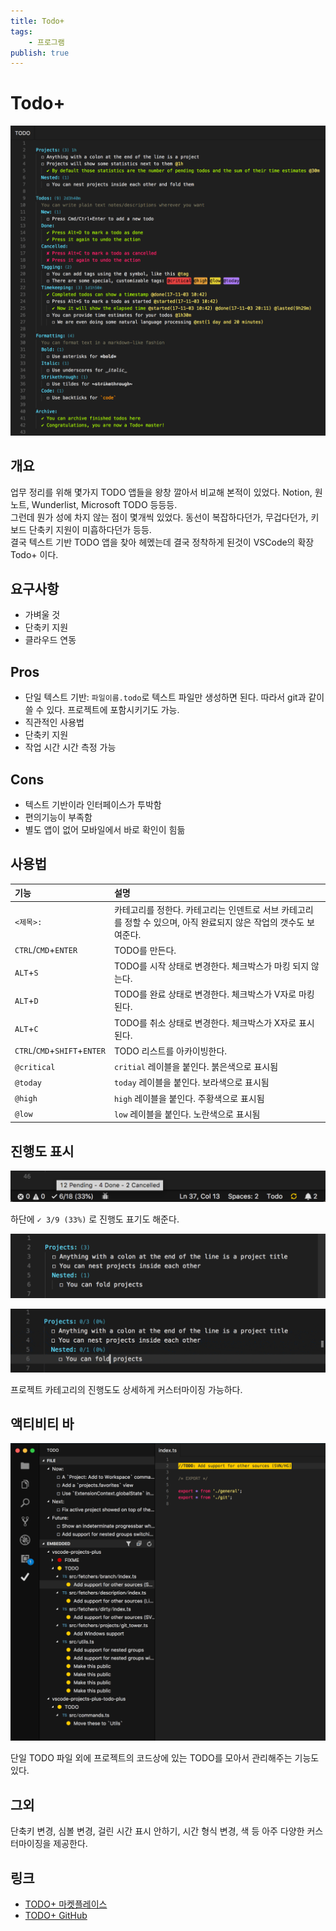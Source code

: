 ```yaml
---
title: Todo+
tags:
    - 프로그램
publish: true
---
```

# Todo+

![Todo+](https://github.com/fabiospampinato/vscode-todo-plus/raw/master/resources/demo/syntax.png)

## 개요

업무 정리를 위해 몇가지 TODO 앱들을 왕창 깔아서 비교해 본적이 있었다. Notion, 원노트, Wunderlist, Microsoft TODO 등등등.  
그런데 뭔가 성에 차지 않는 점이 몇개씩 있었다. 동선이 복잡하다던가, 무겁다던가, 키보드 단축키 지원이 미흡하다던가 등등.  
결국 텍스트 기반 TODO 앱을 찾아 헤멨는데 결국 정착하게 된것이 VSCode의 확장 Todo+ 이다.

## 요구사항

- 가벼울 것
- 단축키 지원
- 클라우드 연동

## Pros

- 단일 텍스트 기반: `파일이름.todo`로 텍스트 파일만 생성하면 된다. 따라서 git과 같이 쓸 수 있다. 프로젝트에 포함시키기도 가능.
- 직관적인 사용법
- 단축키 지원
- 작업 시간 시간 측정 가능

## Cons

- 텍스트 기반이라 인터페이스가 투박함
- 편의기능이 부족함
- 별도 앱이 없어 모바일에서 바로 확인이 힘듦

## 사용법

| 기능                          | 설명                                                                                    |
| :--------------------------- | :------------------------------------------------------------------------------------- |
| `<제목>:`                     | 카테고리를 정한다. 카테고리는 인덴트로 서브 카테고리를 정할 수 있으며, 아직 완료되지 않은 작업의 갯수도 보여준다. |
| `CTRL`/`CMD`+`ENTER`         | TODO를 만든다.                                                                           |
| `ALT`+`S`                    | TODO를 시작 상태로 변경한다. 체크박스가 마킹 되지 않는다.                                          |
| `ALT`+`D`                    | TODO를 완료 상태로 변경한다. 체크박스가 V자로 마킹된다.                                            |
| `ALT`+`C`                    | TODO를 취소 상태로 변경한다. 체크박스가 X자로 표시된다.                                            |
| `CTRL`/`CMD`+`SHIFT`+`ENTER` | TODO 리스트를 아카이빙한다.                                                                  |
| `@critical`                  | `critial` 레이블을 붙인다. 붉은색으로 표시됨                                                    |
| `@today`                     | `today` 레이블을 붙인다. 보라색으로 표시됨                                                      |
| `@high`                      | `high` 레이블을 붙인다. 주황색으로 표시됨                                                       |
| `@low`                       | `low` 레이블을 붙인다. 노란색으로 표시됨                                                        |

## 진행도 표시

![진행도](https://github.com/fabiospampinato/vscode-todo-plus/raw/master/resources/demo/statistics.png)

하단에 `✓ 3/9 (33%)` 로 진행도 표기도 해준다.

![카테고리진행도](https://github.com/fabiospampinato/vscode-todo-plus/raw/master/resources/demo/project_statistics.png)

![카테고리상세진행도](https://github.com/fabiospampinato/vscode-todo-plus/raw/master/resources/demo/project_statistics_adv.gif)

프로젝트 카테고리의 진행도도 상세하게 커스터마이징 가능하다.

## 액티비티 바

![액티비티바](https://github.com/fabiospampinato/vscode-todo-plus/raw/master/resources/demo/activity_bar_views.png)

단일 TODO 파일 외에 프로젝트의 코드상에 있는 TODO를 모아서 관리해주는 기능도 있다.

## 그외

단축키 변경, 심볼 변경, 걸린 시간 표시 안하기, 시간 형식 변경, 색 등 아주 다양한 커스터마이징을 제공한다.

## 링크

- [TODO+ 마켓플레이스](https://marketplace.visualstudio.com/items?itemName=fabiospampinato.vscode-todo-plus)
- [TODO+ GitHub](https://github.com/fabiospampinato/vscode-todo-plus)
